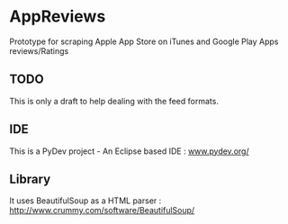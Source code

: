 # AppReviews
Prototype for scraping Apple App Store on iTunes and Google Play Apps reviews/Ratings

## TODO
This is only a draft to help dealing with the feed formats.

## IDE
This is a PyDev project - An Eclipse based IDE : www.pydev.org/

## Library
It uses BeautifulSoup as a HTML parser : http://www.crummy.com/software/BeautifulSoup/
